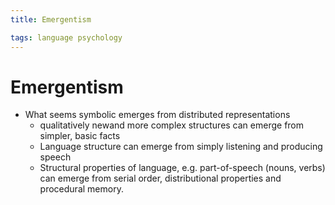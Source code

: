 ```yaml
---
title: Emergentism

tags: language psychology 
---
```


# Emergentism
- What seems symbolic emerges from distributed representations
	- qualitatively newand more complex structures can emerge from simpler, basic facts
	- Language structure can emerge from simply listening and producing speech
	- Structural properties of language, e.g. part-of-speech (nouns, verbs) can emerge from serial order, distributional properties and procedural memory.









